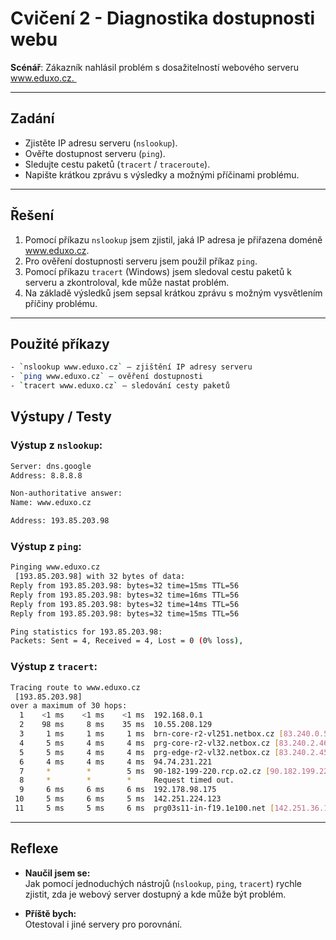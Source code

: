 # Cvičení 2 - Diagnostika dostupnosti webu

**Scénář**: Zákazník nahlásil problém s dosažitelností webového serveru www.eduxo.cz. 

---

## Zadání
- Zjistěte IP adresu serveru (`nslookup`).
- Ověřte dostupnost serveru (`ping`).
- Sledujte cestu paketů (`tracert` / `traceroute`).
- Napište krátkou zprávu s výsledky a možnými příčinami problému.


---

## Řešení

1. Pomocí příkazu `nslookup` jsem zjistil, jaká IP adresa je přiřazena doméně www.eduxo.cz.  
2. Pro ověření dostupnosti serveru jsem použil příkaz `ping`.  
3. Pomocí příkazu `tracert` (Windows) jsem sledoval cestu paketů k serveru a zkontroloval, kde může nastat problém.  
4. Na základě výsledků jsem sepsal krátkou zprávu s možným vysvětlením příčiny problému.
  
---

## Použité příkazy
```bash
- `nslookup www.eduxo.cz` – zjištění IP adresy serveru  
- `ping www.eduxo.cz` – ověření dostupnosti  
- `tracert www.eduxo.cz` – sledování cesty paketů
```
## Výstupy / Testy
### Výstup z `nslookup`:
```bash
Server: dns.google
Address: 8.8.8.8

Non-authoritative answer:
Name: www.eduxo.cz

Address: 193.85.203.98
```

### Výstup z `ping`:
```bash
Pinging www.eduxo.cz  
 [193.85.203.98] with 32 bytes of data:  
Reply from 193.85.203.98: bytes=32 time=15ms TTL=56  
Reply from 193.85.203.98: bytes=32 time=16ms TTL=56  
Reply from 193.85.203.98: bytes=32 time=14ms TTL=56  
Reply from 193.85.203.98: bytes=32 time=15ms TTL=56  

Ping statistics for 193.85.203.98:
Packets: Sent = 4, Received = 4, Lost = 0 (0% loss),
```
### Výstup z `tracert`:
```bash
Tracing route to www.eduxo.cz
 [193.85.203.98]
over a maximum of 30 hops:
  1    <1 ms    <1 ms    <1 ms  192.168.0.1
  2    98 ms     8 ms    35 ms  10.55.208.129
  3     1 ms     1 ms     1 ms  brn-core-r2-vl251.netbox.cz [83.240.0.57]
  4     5 ms     4 ms     4 ms  prg-core-r2-vl32.netbox.cz [83.240.2.46]
  5     5 ms     4 ms     4 ms  prg-edge-r2-vl32.netbox.cz [83.240.2.45]
  6     4 ms     4 ms     4 ms  94.74.231.221
  7     *        *        5 ms  90-182-199-220.rcp.o2.cz [90.182.199.220]
  8     *        *        *     Request timed out.
  9     6 ms     6 ms     6 ms  192.178.98.175
 10     5 ms     6 ms     5 ms  142.251.224.123
 11     5 ms     5 ms     6 ms  prg03s11-in-f19.1e100.net [142.251.36.115]
```
---

## Reflexe

- **Naučil jsem se:**  
  Jak pomocí jednoduchých nástrojů (`nslookup`, `ping`, `tracert`) rychle zjistit, zda je webový server        dostupný a kde může být problém.

- **Příště bych:**  
  Otestoval i jiné servery pro porovnání.

